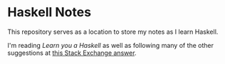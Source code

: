# Haskell Notes

This repository serves as a location to store my notes as I learn Haskell. 

I'm reading *Learn you a Haskell* as well as following many of the other suggestions at [this Stack Exchange answer](https://stackoverflow.com/questions/1012573/getting-started-with-haskell#1016986). 


